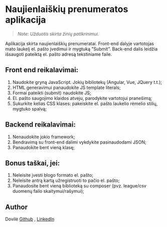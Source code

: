 # Naujienlaiškių prenumeratos aplikacija

> *Note: Užduotis skirta žinių patikrinimui.*
> 
Aplikacija skirta naujienlaiškių prenumeratai. Front-end dalyje vartotojas mato laukelį el. pašto įvedimui ir mygtuką "Submit". Back-end dalis leidžia išsaugoti pateiktą el. pašto adresą tekstiniame faile.


## Front end reikalavimai:

1. Naudokite gryną JavaScript. Jokių bibliotekų (Angular, Vue, JQuery t.t.);
2. HTML generavimui panaudokite JS template literals;
3. Formai pateikti (submit) naudokite JS;
4. El. pašto saugojimo klaidos atveju, parodykite vartotojui pranešimą;
5. Sukurkite kelias CSS klases: pakeiskite el. pašto laukelio rėmelio stilių, mygtuko spalvą;

## Backend reikalavimai:

1. Nenaudokite jokio framework;
2. Bendravimą su front-end dalimi vykdykite pasinaudodami JSON;
3. Panaudokite bent vieną klasę;

## Bonus taškai, jei:

1. Neleisite įvesti blogo formato el. pašto;
2. Neleisite antrą kartą užregistruoti to pačio el. pašto;
3. Panaudosite bent vieną biblioteką su composer (pvz. league/csv duomenų failo skaitymui/rašymui);

## Author
Dovilė [Github](https://github.com/Kerbelyte) , [LinkedIn](https://linkedin.com/in/dovilė-kerbelytė-66634a162)
